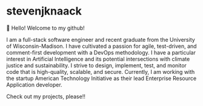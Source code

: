 # stevenjknaack

👋 Hello! Welcome to my github!

I am a full-stack software engineer and recent graduate from the University of Wisconsin-Madison. I have cultivated a passion for agile, test-driven, and comment-first development with a DevOps methodology. I have a particular interest in Artificial Intelligence and its potential intersections with climate justice and sustainability. I strive to design, implement, test, and monitor code that is high-quality, scalable, and secure. Currently, I am working with the startup American Technology Initiative as their lead Enterprise Resource Application developer.

Check out my projects, please!!


